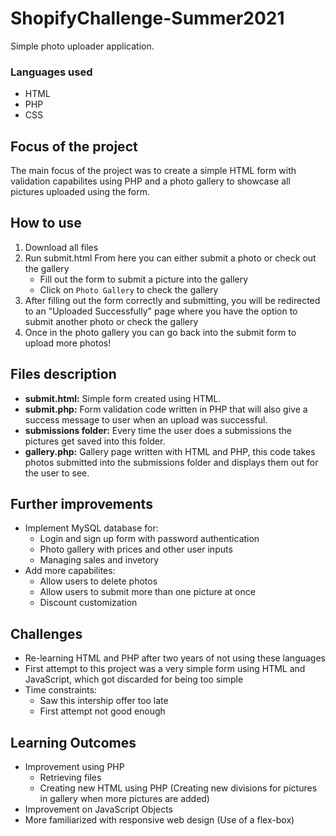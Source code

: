 # ShopifyChallenge-Summer2021
Simple photo uploader application.

### Languages used
* HTML
* PHP
* CSS

## Focus of the project
The main focus of the project was to create a simple HTML form with validation capabilites using PHP and a photo gallery to showcase all pictures uploaded using the form.

## How to use
1. Download all files
1. Run submit.html
    From here you can either submit a photo or check out the gallery
    - Fill out the form to submit a picture into the gallery
    - Click on `Photo Gallery` to check the gallery
4. After filling out the form correctly and submitting, you will be redirected to an "Uploaded Successfully" page where you have the option to submit another photo or check the gallery
5. Once in the photo gallery you can go back into the submit form to upload more photos!

## Files description
- **submit.html:** Simple form created using HTML.
- **submit.php:** Form validation code written in PHP that will also give a success message to user when an upload was successful.
- **submissions folder:** Every time the user does a submissions the pictures get saved into this folder.
- **gallery.php:** Gallery page written with HTML and PHP, this code takes photos submitted into the submissions folder and displays them out for the user to see.

## Further improvements
- Implement MySQL database for:
    - Login and sign up form with password authentication
    - Photo gallery with prices and other user inputs
    - Managing sales and invetory
- Add more capabilites:
    - Allow users to delete photos
    - Allow users to submit more than one picture at once
    - Discount customization
  
## Challenges
- Re-learning HTML and PHP after two years of not using these languages
- First attempt to this project was a very simple form using HTML and JavaScript, which got discarded for being too simple
- Time constraints:
    - Saw this intership offer too late
    - First attempt not good enough
    
    
## Learning Outcomes
- Improvement using PHP
    - Retrieving files
    - Creating new HTML using PHP (Creating new divisions for pictures in gallery when more pictures are added)
- Improvement on JavaScript Objects
- More familiarized with responsive web design (Use of a flex-box)
